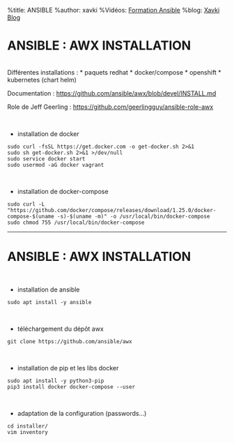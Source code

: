%title: ANSIBLE
%author: xavki
%Vidéos: [Formation Ansible](https://www.youtube.com/playlist?list=PLn6POgpklwWoCpLKOSw3mXCqbRocnhrh-)
%blog: [Xavki Blog](https://xavki.blog)


# ANSIBLE : AWX INSTALLATION


<br>
Différentes installations :
	* paquets redhat
	* docker/compose
	* openshift
	* kubernetes (chart helm)

Documentation : https://github.com/ansible/awx/blob/devel/INSTALL.md

Role de Jeff Geerling : https://github.com/geerlingguy/ansible-role-awx

<br>

* installation de docker

```
sudo curl -fsSL https://get.docker.com -o get-docker.sh 2>&1
sudo sh get-docker.sh 2>&1 >/dev/null
sudo service docker start
sudo usermod -aG docker vagrant
```

<br>

* installation de docker-compose

```
sudo curl -L "https://github.com/docker/compose/releases/download/1.25.0/docker-compose-$(uname -s)-$(uname -m)" -o /usr/local/bin/docker-compose
sudo chmod 755 /usr/local/bin/docker-compose
```

----------------------------------------------------------------------------------------

# ANSIBLE : AWX INSTALLATION

<br>

* installation de ansible

```
sudo apt install -y ansible
```

<br>

* téléchargement du dépôt awx

```
git clone https://github.com/ansible/awx
```

<br>

* installation de pip et les libs docker

```
sudo apt install -y python3-pip
pip3 install docker docker-compose --user
```

<br>

* adaptation de la configuration (passwords...)

```
cd installer/
vim inventory
```


